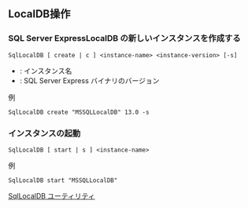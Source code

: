 ## LocalDB操作

### SQL Server ExpressLocalDB の新しいインスタンスを作成する

```
SqlLocalDB [ create | c ] <instance-name> <instance-version> [-s]
```

* <instance-name> : インスタンス名
* <instance-version> : SQL Server Express バイナリのバージョン

例
```
SqlLocalDB create "MSSQLLocalDB" 13.0 -s
```

### インスタンスの起動

```
SqlLocalDB [ start | s ] <instance-name> 
```

例
```
SqlLocalDB start "MSSQLLocalDB"
```

[SqlLocalDB ユーティリティ](https://docs.microsoft.com/ja-jp/sql/tools/sqllocaldb-utility?view=sql-server-ver15)